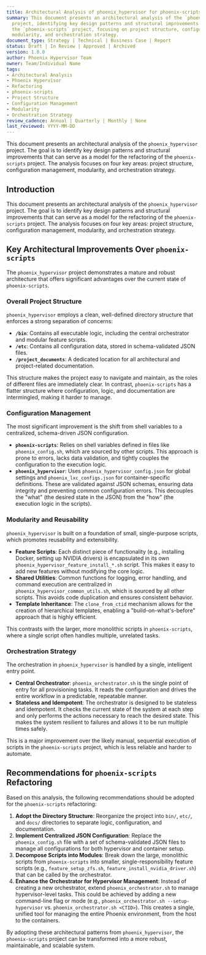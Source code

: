 ```yaml
---
title: Architectural Analysis of phoenix_hypervisor for phoenix-scripts Refactoring
summary: This document presents an architectural analysis of the `phoenix_hypervisor`
  project, identifying key design patterns and structural improvements for refactoring
  the `phoenix-scripts` project, focusing on project structure, configuration management,
  modularity, and orchestration strategy.
document_type: Strategy | Technical | Business Case | Report
status: Draft | In Review | Approved | Archived
version: 1.0.0
author: Phoenix Hypervisor Team
owner: Team/Individual Name
tags:
- Architectural Analysis
- Phoenix Hypervisor
- Refactoring
- phoenix-scripts
- Project Structure
- Configuration Management
- Modularity
- Orchestration Strategy
review_cadence: Annual | Quarterly | Monthly | None
last_reviewed: YYYY-MM-DD
---
```

This document presents an architectural analysis of the `phoenix_hypervisor` project. The goal is to identify key design patterns and structural improvements that can serve as a model for the refactoring of the `phoenix-scripts` project. The analysis focuses on four key areas: project structure, configuration management, modularity, and orchestration strategy.

## Introduction

This document presents an architectural analysis of the `phoenix_hypervisor` project. The goal is to identify key design patterns and structural improvements that can serve as a model for the refactoring of the `phoenix-scripts` project. The analysis focuses on four key areas: project structure, configuration management, modularity, and orchestration strategy.

## Key Architectural Improvements Over `phoenix-scripts`

The `phoenix_hypervisor` project demonstrates a mature and robust architecture that offers significant advantages over the current state of `phoenix-scripts`.

### Overall Project Structure

`phoenix_hypervisor` employs a clean, well-defined directory structure that enforces a strong separation of concerns:

*   **`/bin`**: Contains all executable logic, including the central orchestrator and modular feature scripts.
*   **`/etc`**: Contains all configuration data, stored in schema-validated JSON files.
*   **`/project_documents`**: A dedicated location for all architectural and project-related documentation.

This structure makes the project easy to navigate and maintain, as the roles of different files are immediately clear. In contrast, `phoenix-scripts` has a flatter structure where configuration, logic, and documentation are intermingled, making it harder to manage.

### Configuration Management

The most significant improvement is the shift from shell variables to a centralized, schema-driven JSON configuration.

*   **`phoenix-scripts`**: Relies on shell variables defined in files like `phoenix_config.sh`, which are sourced by other scripts. This approach is prone to errors, lacks data validation, and tightly couples the configuration to the execution logic.
*   **`phoenix_hypervisor`**: Uses `phoenix_hypervisor_config.json` for global settings and `phoenix_lxc_configs.json` for container-specific definitions. These are validated against JSON schemas, ensuring data integrity and preventing common configuration errors. This decouples the "what" (the desired state in the JSON) from the "how" (the execution logic in the scripts).

### Modularity and Reusability

`phoenix_hypervisor` is built on a foundation of small, single-purpose scripts, which promotes reusability and extensibility.

*   **Feature Scripts**: Each distinct piece of functionality (e.g., installing Docker, setting up NVIDIA drivers) is encapsulated in its own `phoenix_hypervisor_feature_install_*.sh` script. This makes it easy to add new features without modifying the core logic.
*   **Shared Utilities**: Common functions for logging, error handling, and command execution are centralized in `phoenix_hypervisor_common_utils.sh`, which is sourced by all other scripts. This avoids code duplication and ensures consistent behavior.
*   **Template Inheritance**: The `clone_from_ctid` mechanism allows for the creation of hierarchical templates, enabling a "build-on-what's-before" approach that is highly efficient.

This contrasts with the larger, more monolithic scripts in `phoenix-scripts`, where a single script often handles multiple, unrelated tasks.

### Orchestration Strategy

The orchestration in `phoenix_hypervisor` is handled by a single, intelligent entry point.

*   **Central Orchestrator**: `phoenix_orchestrator.sh` is the single point of entry for all provisioning tasks. It reads the configuration and drives the entire workflow in a predictable, repeatable manner.
*   **Stateless and Idempotent**: The orchestrator is designed to be stateless and idempotent. It checks the current state of the system at each step and only performs the actions necessary to reach the desired state. This makes the system resilient to failures and allows it to be run multiple times safely.

This is a major improvement over the likely manual, sequential execution of scripts in the `phoenix-scripts` project, which is less reliable and harder to automate.

## Recommendations for `phoenix-scripts` Refactoring

Based on this analysis, the following recommendations should be adopted for the `phoenix-scripts` refactoring:

1.  **Adopt the Directory Structure**: Reorganize the project into `bin/`, `etc/`, and `docs/` directories to separate logic, configuration, and documentation.
2.  **Implement Centralized JSON Configuration**: Replace the `phoenix_config.sh` file with a set of schema-validated JSON files to manage all configurations for both hypervisor and container setup.
3.  **Decompose Scripts into Modules**: Break down the large, monolithic scripts from `phoenix-scripts` into smaller, single-responsibility feature scripts (e.g., `feature_setup_zfs.sh`, `feature_install_nvidia_driver.sh`) that can be called by the orchestrator.
4.  **Enhance the Orchestrator for Hypervisor Management**: Instead of creating a new orchestrator, extend `phoenix_orchestrator.sh` to manage hypervisor-level tasks. This could be achieved by adding a new command-line flag or mode (e.g., `phoenix_orchestrator.sh --setup-hypervisor` vs. `phoenix_orchestrator.sh <CTID>`). This creates a single, unified tool for managing the entire Phoenix environment, from the host to the containers.

By adopting these architectural patterns from `phoenix_hypervisor`, the `phoenix-scripts` project can be transformed into a more robust, maintainable, and scalable system.
